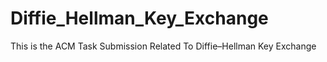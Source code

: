 # Diffie_Hellman_Key_Exchange
This is the ACM Task Submission Related To Diffie–Hellman Key Exchange
